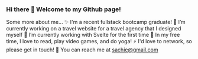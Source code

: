 ### Hi there 👋 Welcome to my Github page!

Some more about me...
✨ I'm a recent fullstack bootcamp graduate!
🔭 I’m currently working on a travel website for a travel agency that I designed myself
🌱 I’m currently working with Svelte for the first time
💬 In my free time, I love to read, play video games, and do yoga!
⚡ I'd love to network, so please get in touch!
📧 You can reach me at sachie@gmail.com






<!--
**sachiesharma/sachiesharma** is a ✨ _special_ ✨ repository because its `README.md` (this file) appears on your GitHub profile.

Here are some ideas to get you started:

- 👯 I’m looking to collaborate on ...
- 🤔 I’m looking for help with ...
-->
